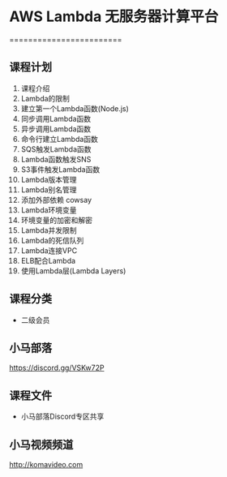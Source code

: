 # AWS Lambda 无服务器计算平台

========================

## 课程计划

01. 课程介绍
02. Lambda的限制
03. 建立第一个Lambda函数(Node.js)
04. 同步调用Lambda函数
05. 异步调用Lambda函数
06. 命令行建立Lambda函数
07. SQS触发Lambda函数
08. Lambda函数触发SNS
09. S3事件触发Lambda函数
10. Lambda版本管理
11. Lambda别名管理
12. 添加外部依赖 cowsay
13. Lambda环境变量
14. 环境变量的加密和解密
15. Lambda并发限制
16. Lambda的死信队列
17. Lambda连接VPC
18. ELB配合Lambda
19. 使用Lambda层(Lambda Layers)

## 课程分类

+ 二级会员

## 小马部落

https://discord.gg/VSKw72P

## 课程文件

+ 小马部落Discord专区共享

## 小马视频频道

http://komavideo.com
